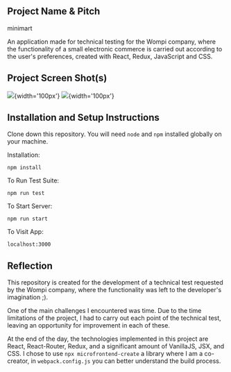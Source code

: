 ## Project Name & Pitch

minimart 

An application made for technical testing for the Wompi company, where the functionality of a small electronic commerce is carried out according to the user's preferences, created with React, Redux, JavaScript and CSS.

## Project Screen Shot(s)

![](https://i.postimg.cc/dVB4xqcL/01.png){width='100px'}
![](https://i.postimg.cc/sDCmfBVM/02.png){width='100px'}

## Installation and Setup Instructions

Clone down this repository. You will need `node` and `npm` installed globally on your machine.  

Installation:

`npm install`  

To Run Test Suite:  

`npm run test`  

To Start Server:

`npm run start`  

To Visit App:

`localhost:3000`  

## Reflection

This repository is created for the development of a technical test requested by the Wompi company, where the functionality was left to the developer's imagination ;).

One of the main challenges I encountered was time. Due to the time limitations of the project, I had to carry out each point of the technical test, leaving an opportunity for improvement in each of these.

At the end of the day, the technologies implemented in this project are React, React-Router, Redux, and a significant amount of VanillaJS, JSX, and CSS. I chose to use `npx microfrontend-create` a library where I am a co-creator, in `webpack.config.js` you can better understand the build process.
